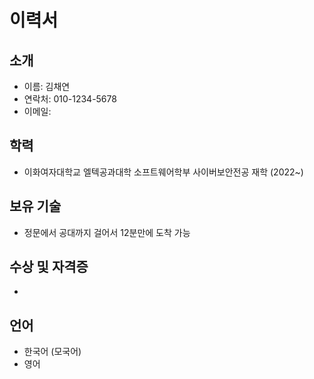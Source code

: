 # 이력서

## 소개

- 이름: 김채연
- 연락처: 010-1234-5678
- 이메일: 

## 학력

- 이화여자대학교 엘텍공과대학 소프트웨어학부 사이버보안전공 재학 (2022~)

## 보유 기술

- 정문에서 공대까지 걸어서 12분만에 도착 가능

## 수상 및 자격증

- 

## 언어

- 한국어 (모국어)
- 영어 
